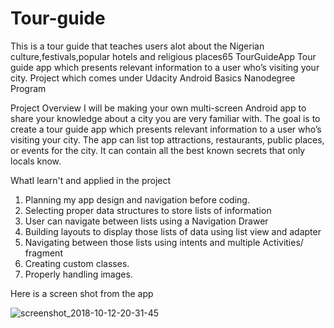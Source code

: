 # Tour-guide
This is a tour guide that teaches users alot about the Nigerian culture,festivals,popular hotels and religious places65
TourGuideApp
Tour guide app which presents relevant information to a user who’s visiting your city. Project which comes under Udacity Android Basics Nanodegree Program


Project Overview
I will be making your own multi-screen Android app to share your knowledge about a city you are very familiar with. The goal is to create a tour guide app which presents relevant information to a user who’s visiting your city. The app can list top attractions, restaurants, public places, or events for the city. It can contain all the best known secrets that only locals know.


WhatI learn't and applied in the project

1. Planning my app design and navigation before coding.
2. Selecting proper data structures to store lists of information
3. User can navigate between lists using a Navigation Drawer
4. Building layouts to display those lists of data using list view and adapter
5. Navigating between those lists using intents and multiple Activities/ fragment
6. Creating custom classes.
7. Properly handling images.

Here is a screen shot from the app

![screenshot_2018-10-12-20-31-45](https://user-images.githubusercontent.com/38193029/46891708-b2ff6900-ce62-11e8-81d7-fc5c954e5d6a.png)
